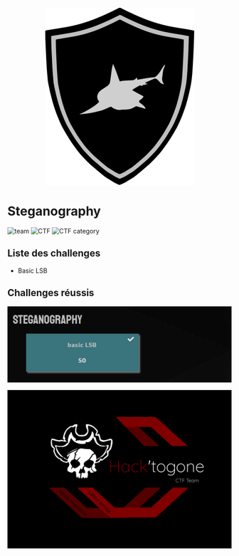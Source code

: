 <p align="center">
  <img src="../sharky_ctf_logo.png">
</p>


# Steganography

![team](https://img.shields.io/static/v1?label=Team&message=Hack%27togone&color=E22244&style=for-the-badge)
![CTF](https://img.shields.io/static/v1?label=CTF%20name&message=SharkyCTF&color=blue&style=for-the-badge)
![CTF category](https://img.shields.io/static/v1?label=Catégorie&message=Steganography&color=orange&style=for-the-badge)

## Liste des challenges

* Basic LSB

## Challenges réussis 

![Solved challenges](./files/flagged_steg_challenges.png)

![Hack'togone emblem](../hack_togone.svg)
